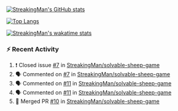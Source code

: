 [![StreakingMan's GitHub stats](https://streakingman-github-readme-stats.vercel.app/api?username=StreakingMan&show_icons=true)](https://github.com/anuraghazra/github-readme-stats)

[![Top Langs](https://streakingman-github-readme-stats.vercel.app/api/top-langs/?username=StreakingMan&layout=compact&langs_count=8)](https://github.com/anuraghazra/github-readme-stats)

[![StreakingMan's wakatime stats](https://streakingman-github-readme-stats.vercel.app/api/wakatime?username=StreakingMan&layout=compact&langs_count=8)](https://github.com/anuraghazra/github-readme-stats)

### :zap: Recent Activity

<!--START_SECTION:activity-->
1. ❗️ Closed issue [#7](https://github.com/StreakingMan/solvable-sheep-game/issues/7) in [StreakingMan/solvable-sheep-game](https://github.com/StreakingMan/solvable-sheep-game)
2. 🗣 Commented on [#7](https://github.com/StreakingMan/solvable-sheep-game/issues/7) in [StreakingMan/solvable-sheep-game](https://github.com/StreakingMan/solvable-sheep-game)
3. 🗣 Commented on [#11](https://github.com/StreakingMan/solvable-sheep-game/issues/11) in [StreakingMan/solvable-sheep-game](https://github.com/StreakingMan/solvable-sheep-game)
4. 🗣 Commented on [#11](https://github.com/StreakingMan/solvable-sheep-game/issues/11) in [StreakingMan/solvable-sheep-game](https://github.com/StreakingMan/solvable-sheep-game)
5. 🎉 Merged PR [#10](https://github.com/StreakingMan/solvable-sheep-game/pull/10) in [StreakingMan/solvable-sheep-game](https://github.com/StreakingMan/solvable-sheep-game)
<!--END_SECTION:activity-->


<!---
StreakingMan/StreakingMan is a ✨ special ✨ repository because its `README.md` (this file) appears on your GitHub profile.
You can click the Preview link to take a look at your changes.
--->



